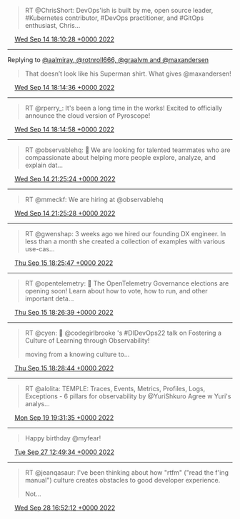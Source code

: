 > RT @ChrisShort: DevOps'ish is built by me, open source leader, #Kubernetes contributor, #DevOps practitioner, and #GitOps enthusiast, Chris…

<img src="/images/twitter/media/tweet.ico" width="12" /> [Wed Sep 14 18:10:28 +0000 2022](https://twitter.com/kenfinnigan/status/1570112763552485377)

----

Replying to [@aalmiray, @rotnroll666, @graalvm and @maxandersen](https://twitter.com/aalmiray/status/1570112669499420674)

> That doesn’t look like his Superman shirt. What gives @maxandersen!

<img src="/images/twitter/media/tweet.ico" width="12" /> [Wed Sep 14 18:14:36 +0000 2022](https://twitter.com/kenfinnigan/status/1570113803374690305)

----

> RT @rperry_: It's been a long time in the works! Excited to officially announce the cloud version of Pyroscope!

<img src="/images/twitter/media/tweet.ico" width="12" /> [Wed Sep 14 18:14:58 +0000 2022](https://twitter.com/kenfinnigan/status/1570113892856086529)

----

> RT @observablehq: 💼 We are looking for talented teammates who are compassionate about helping more people explore, analyze, and explain dat…

<img src="/images/twitter/media/tweet.ico" width="12" /> [Wed Sep 14 21:25:24 +0000 2022](https://twitter.com/kenfinnigan/status/1570161821075505152)

----

> RT @mmeckf: We are hiring at @observablehq

<img src="/images/twitter/media/tweet.ico" width="12" /> [Wed Sep 14 21:25:28 +0000 2022](https://twitter.com/kenfinnigan/status/1570161836875472897)

----

> RT @gwenshap: 3 weeks ago we hired our founding DX engineer. In less than a month she created a collection of examples with various use-cas…

<img src="/images/twitter/media/tweet.ico" width="12" /> [Thu Sep 15 18:25:47 +0000 2022](https://twitter.com/kenfinnigan/status/1570479004506853380)

----

> RT @opentelemetry: 📣 The OpenTelemetry Governance elections are opening soon! Learn about how to vote, how to run, and other important deta…

<img src="/images/twitter/media/tweet.ico" width="12" /> [Thu Sep 15 18:26:39 +0000 2022](https://twitter.com/kenfinnigan/status/1570479224540270592)

----

> RT @cyen: 🙌 @codegirlbrooke 's #DIDevOps22 talk on Fostering a Culture of Learning through Observability!
> 
> moving from a knowing culture to…

<img src="/images/twitter/media/tweet.ico" width="12" /> [Thu Sep 15 18:28:44 +0000 2022](https://twitter.com/kenfinnigan/status/1570479745522868226)

----

> RT @alolita: TEMPLE: Traces, Events, Metrics, Profiles, Logs, Exceptions - 6 pillars for observability by @YuriShkuro Agree w Yuri's analys…

<img src="/images/twitter/media/tweet.ico" width="12" /> [Mon Sep 19 19:31:35 +0000 2022](https://twitter.com/kenfinnigan/status/1571945115937128450)

----

> Happy birthday @myfear!

<img src="/images/twitter/media/tweet.ico" width="12" /> [Tue Sep 27 12:49:34 +0000 2022](https://twitter.com/kenfinnigan/status/1574743045656002560)

----

> RT @jeanqasaur: I've been thinking about how "rtfm" ("read the f'ing manual") culture creates obstacles to good developer experience.
> 
> Not…

<img src="/images/twitter/media/tweet.ico" width="12" /> [Wed Sep 28 16:52:12 +0000 2022](https://twitter.com/kenfinnigan/status/1575166497164361732)